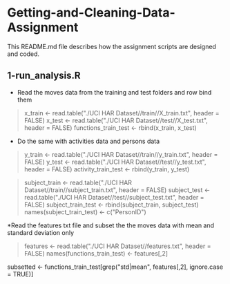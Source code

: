 # Getting-and-Cleaning-Data-Assignment

This README.md file describes how the assignment scripts are designed and coded.

## 1-run_analysis.R

* Read the moves data from the training and test folders and row bind them
>x_train <- read.table("./UCI HAR Dataset//train//X_train.txt", header = FALSE)
>x_test <- read.table("./UCI HAR Dataset//test//X_test.txt", header = FALSE)
>functions_train_test <- rbind(x_train, x_test)

* Do the same with activities data and persons data
>y_train <- read.table("./UCI HAR Dataset//train//y_train.txt", header = FALSE)
>y_test <- read.table("./UCI HAR Dataset//test//y_test.txt", header = FALSE)
>activity_train_test <- rbind(y_train, y_test)

>subject_train <- read.table("./UCI HAR Dataset//train//subject_train.txt", header = FALSE)
>subject_test <- read.table("./UCI HAR Dataset//test//subject_test.txt", header = FALSE)
>subject_train_test <- rbind(subject_train, subject_test)
>names(subject_train_test) <- c("PersonID")

*Read the features txt file and subset the the moves data with mean and standard deviation only
>features <- read.table("./UCI HAR Dataset//features.txt", header = FALSE)
names(functions_train_test) <- features[,2]

subsetted <- functions_train_test[grep("std|mean", features[,2], ignore.case = TRUE)]
 